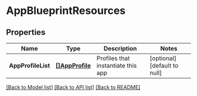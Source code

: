 # AppBlueprintResources

## Properties
Name | Type | Description | Notes
------------ | ------------- | ------------- | -------------
**AppProfileList** | [**[]AppProfile**](app_profile.md) | Profiles that instantiate this app | [optional] [default to null]

[[Back to Model list]](../README.md#documentation-for-models) [[Back to API list]](../README.md#documentation-for-api-endpoints) [[Back to README]](../README.md)


